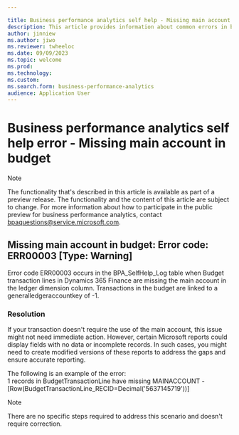 ```yaml
---

title: Business performance analytics self help - Missing main account in budget
description: This article provides information about common errors in business performance analytics.
author: jinniew
ms.author: jiwo
ms.reviewer: twheeloc 
ms.date: 09/09/2023
ms.topic: welcome
ms.prod: 
ms.technology:
ms.custom:
ms.search.form: business-performance-analytics
audience: Application User
---
```


# Business performance analytics self help error -  Missing main account in budget

> [!NOTE]
> The functionality that's described in this article is available as part of a preview release. The functionality and the content of this article are subject to change. For more information about how to participate in the public preview for business performance analytics, contact <bpaquestions@service.microsoft.com>.

## Missing main account in budget: Error code: ERR00003 [Type: Warning] 
Error code ERR00003 occurs in the BPA_SelfHelp_Log table when Budget transaction lines in Dynamics 365 Finance are missing the main account in the ledger dimension column. Transactions in the budget are linked to a generalledgeraccountkey of -1. 

### Resolution 
If your transaction doesn't require the use of the main account, this issue might not need immediate action. However, certain Microsoft reports could display fields with no data or incomplete records. In such cases, you might need to create modified versions of these reports to address the gaps and ensure accurate reporting.  

The following is an example of the error:  
1 records in BudgetTransactionLine have missing MAINACCOUNT - [Row(BudgetTransactionLine_RECID=Decimal('5637145719'))]

>[!NOTE]
>There are no specific steps required to address this scenario and doesn't require correction. 

 
